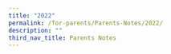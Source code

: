 ```yaml
---
title: "2022"
permalink: /for-parents/Parents-Notes/2022/
description: ""
third_nav_title: Parents Notes
---
```


